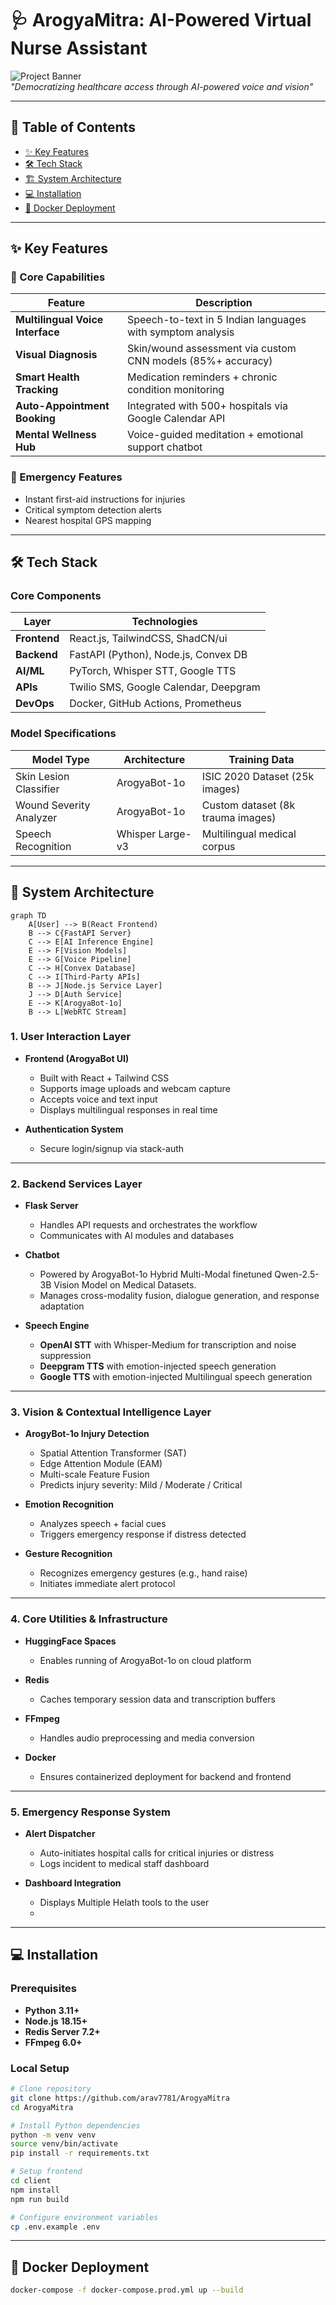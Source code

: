 # 🩺 ArogyaMitra: AI-Powered Virtual Nurse Assistant

![Project Banner](https://github.com/user-attachments/assets/c4ae9ba9-312e-4096-a32c-0434ca17b80b)  
*"Democratizing healthcare access through AI-powered voice and vision"*

---

## 🌟 Table of Contents
- [✨ Key Features](#-key-features)
- [🛠️ Tech Stack](#-tech-stack)
- [🏗️ System Architecture](#-system-architecture)
- [💻 Installation](#-installation)
- [🐳 Docker Deployment](#-docker-deployment)

---

## ✨ Key Features

### 🤖 Core Capabilities

| Feature                     | Description                                               |
|----------------------------|-----------------------------------------------------------|
| **Multilingual Voice Interface** | Speech-to-text in 5 Indian languages with symptom analysis |
| **Visual Diagnosis**       | Skin/wound assessment via custom CNN models (85%+ accuracy) |
| **Smart Health Tracking**  | Medication reminders + chronic condition monitoring       |
| **Auto-Appointment Booking** | Integrated with 500+ hospitals via Google Calendar API  |
| **Mental Wellness Hub**    | Voice-guided meditation + emotional support chatbot       |

### 🚨 Emergency Features

- Instant first-aid instructions for injuries  
- Critical symptom detection alerts  
- Nearest hospital GPS mapping  

---

## 🛠️ Tech Stack

### Core Components

| Layer        | Technologies                            |
|--------------|-----------------------------------------|
| **Frontend** | React.js, TailwindCSS, ShadCN/ui        |
| **Backend**  | FastAPI (Python), Node.js, Convex DB    |
| **AI/ML**    | PyTorch, Whisper STT, Google TTS        |
| **APIs**     | Twilio SMS, Google Calendar, Deepgram   |
| **DevOps**   | Docker, GitHub Actions, Prometheus      |

### Model Specifications

| Model Type             | Architecture   | Training Data                    |
|------------------------|----------------|----------------------------------|
| Skin Lesion Classifier | ArogyaBot-1o   | ISIC 2020 Dataset (25k images)   |
| Wound Severity Analyzer| ArogyaBot-1o   | Custom dataset (8k trauma images)|
| Speech Recognition     | Whisper Large-v3 | Multilingual medical corpus   |

---
## 🧠 System Architecture

```mermaid
graph TD
    A[User] --> B(React Frontend)
    B --> C{FastAPI Server}
    C --> E[AI Inference Engine]
    E --> F[Vision Models]
    E --> G[Voice Pipeline]
    C --> H[Convex Database]
    C --> I[Third-Party APIs]
    B --> J[Node.js Service Layer]
    J --> D[Auth Service]
    E --> K[ArogyaBot-1o]
    B --> L[WebRTC Stream]
```


### 1. **User Interaction Layer**
- **Frontend (ArogyaBot UI)**
  - Built with React + Tailwind CSS
  - Supports image uploads and webcam capture
  - Accepts voice and text input
  - Displays multilingual responses in real time

- **Authentication System**
  - Secure login/signup via stack-auth

---

### 2. **Backend Services Layer**
- **Flask Server**
  - Handles API requests and orchestrates the workflow
  - Communicates with AI modules and databases

- **Chatbot**
  - Powered by ArogyaBot-1o Hybrid Multi-Modal finetuned Qwen-2.5-3B Vision Model on Medical Datasets.
  - Manages cross-modality fusion, dialogue generation, and response adaptation

- **Speech Engine**
  - **OpenAI STT** with Whisper-Medium for transcription and noise suppression
  - **Deepgram TTS** with emotion-injected speech generation
  - **Google TTS** with emotion-injected Multilingual speech generation

---

### 3. **Vision & Contextual Intelligence Layer**
- **ArogyBot-1o Injury Detection**
  - Spatial Attention Transformer (SAT)
  - Edge Attention Module (EAM)
  - Multi-scale Feature Fusion
  - Predicts injury severity: Mild / Moderate / Critical

- **Emotion Recognition**
  - Analyzes speech + facial cues
  - Triggers emergency response if distress detected

- **Gesture Recognition**
  - Recognizes emergency gestures (e.g., hand raise)
  - Initiates immediate alert protocol

---

### 4. **Core Utilities & Infrastructure**
- **HuggingFace Spaces**
  - Enables running of ArogyaBot-1o on cloud platform

- **Redis**
  - Caches temporary session data and transcription buffers

- **FFmpeg**
  - Handles audio preprocessing and media conversion

- **Docker**
  - Ensures containerized deployment for backend and frontend

---

### 5. **Emergency Response System**
- **Alert Dispatcher**
  - Auto-initiates hospital calls for critical injuries or distress
  - Logs incident to medical staff dashboard

- **Dashboard Integration**
  - Displays Multiple Helath tools to the user
  - 
---


## 💻 Installation

### Prerequisites

- **Python** **3.11+**
- **Node.js** **18.15+**
- **Redis Server** **7.2+**
- **FFmpeg** **6.0+**

### Local Setup

```bash
# Clone repository
git clone https://github.com/arav7781/ArogyaMitra
cd ArogyaMitra

# Install Python dependencies
python -m venv venv
source venv/bin/activate
pip install -r requirements.txt

# Setup frontend
cd client
npm install
npm run build

# Configure environment variables
cp .env.example .env
```
---

## 🐳 Docker Deployment

```bash
docker-compose -f docker-compose.prod.yml up --build
